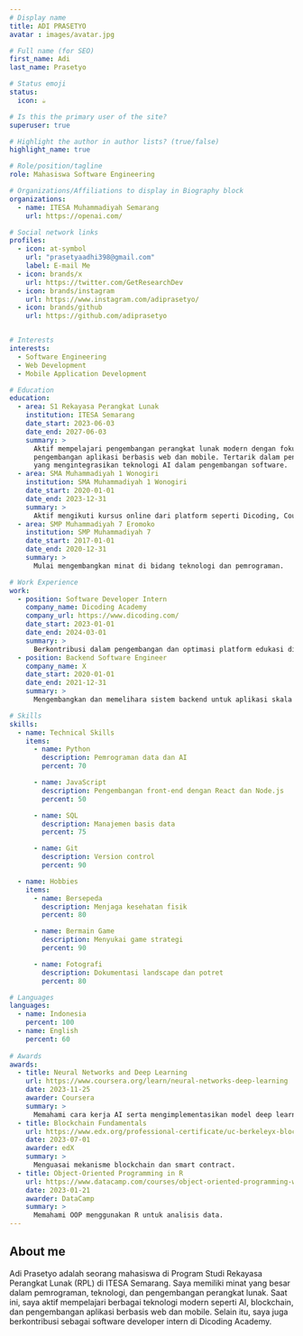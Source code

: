 ```yaml
---
# Display name
title: ADI PRASETYO
avatar : images/avatar.jpg

# Full name (for SEO)
first_name: Adi
last_name: Prasetyo

# Status emoji
status:
  icon: ☕️

# Is this the primary user of the site?
superuser: true

# Highlight the author in author lists? (true/false)
highlight_name: true

# Role/position/tagline
role: Mahasiswa Software Engineering

# Organizations/Affiliations to display in Biography block
organizations:
  - name: ITESA Muhammadiyah Semarang
    url: https://openai.com/

# Social network links
profiles:
  - icon: at-symbol
    url: "prasetyaadhi398@gmail.com"
    label: E-mail Me
  - icon: brands/x
    url: https://twitter.com/GetResearchDev
  - icon: brands/instagram
    url: https://www.instagram.com/adiprasetyo/
  - icon: brands/github
    url: https://github.com/adiprasetyo


# Interests
interests:
  - Software Engineering
  - Web Development
  - Mobile Application Development

# Education
education:
  - area: S1 Rekayasa Perangkat Lunak
    institution: ITESA Semarang
    date_start: 2023-06-03
    date_end: 2027-06-03
    summary: >
      Aktif mempelajari pengembangan perangkat lunak modern dengan fokus pada
      pengembangan aplikasi berbasis web dan mobile. Tertarik dalam penelitian
      yang mengintegrasikan teknologi AI dalam pengembangan software.
  - area: SMA Muhammadiyah 1 Wonogiri
    institution: SMA Muhammadiyah 1 Wonogiri
    date_start: 2020-01-01
    date_end: 2023-12-31
    summary: >
      Aktif mengikuti kursus online dari platform seperti Dicoding, Coursera, dan edX.
  - area: SMP Muhammadiyah 7 Eromoko
    institution: SMP Muhammadiyah 7 
    date_start: 2017-01-01
    date_end: 2020-12-31
    summary: >
      Mulai mengembangkan minat di bidang teknologi dan pemrograman.

# Work Experience
work:
  - position: Software Developer Intern
    company_name: Dicoding Academy
    company_url: https://www.dicoding.com/
    date_start: 2023-01-01
    date_end: 2024-03-01
    summary: >
      Berkontribusi dalam pengembangan dan optimasi platform edukasi digital.
  - position: Backend Software Engineer
    company_name: X
    date_start: 2020-01-01
    date_end: 2021-12-31
    summary: >
      Mengembangkan dan memelihara sistem backend untuk aplikasi skala besar.

# Skills
skills:
  - name: Technical Skills
    items:
      - name: Python
        description: Pemrograman data dan AI
        percent: 70

      - name: JavaScript
        description: Pengembangan front-end dengan React dan Node.js
        percent: 50

      - name: SQL
        description: Manajemen basis data
        percent: 75

      - name: Git
        description: Version control
        percent: 90

  - name: Hobbies
    items:
      - name: Bersepeda
        description: Menjaga kesehatan fisik
        percent: 80

      - name: Bermain Game
        description: Menyukai game strategi
        percent: 90

      - name: Fotografi
        description: Dokumentasi landscape dan potret
        percent: 80

# Languages
languages:
  - name: Indonesia
    percent: 100
  - name: English
    percent: 60
  
# Awards
awards:
  - title: Neural Networks and Deep Learning
    url: https://www.coursera.org/learn/neural-networks-deep-learning
    date: 2023-11-25
    awarder: Coursera
    summary: >
      Memahami cara kerja AI serta mengimplementasikan model deep learning.
  - title: Blockchain Fundamentals
    url: https://www.edx.org/professional-certificate/uc-berkeleyx-blockchain-fundamentals
    date: 2023-07-01
    awarder: edX
    summary: >
      Menguasai mekanisme blockchain dan smart contract.
  - title: Object-Oriented Programming in R
    url: https://www.datacamp.com/courses/object-oriented-programming-with-s3-and-r6-in-r
    date: 2023-01-21
    awarder: DataCamp
    summary: >
      Memahami OOP menggunakan R untuk analisis data.
---
```


## About me
Adi Prasetyo adalah seorang mahasiswa di Program Studi Rekayasa Perangkat Lunak (RPL) di ITESA Semarang. Saya memiliki minat yang besar dalam pemrograman, teknologi, dan pengembangan perangkat lunak. Saat ini, saya aktif mempelajari berbagai teknologi modern seperti AI, blockchain, dan pengembangan aplikasi berbasis web dan mobile. Selain itu, saya juga berkontribusi sebagai software developer intern di Dicoding Academy.
